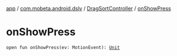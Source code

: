 [app](../../index.md) / [com.mobeta.android.dslv](../index.md) / [DragSortController](index.md) / [onShowPress](.)

# onShowPress

`open fun onShowPress(ev: MotionEvent): `[`Unit`](https://kotlinlang.org/api/latest/jvm/stdlib/kotlin/-unit/index.html)